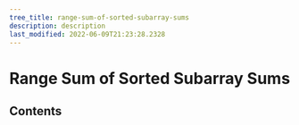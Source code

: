 ```yaml
---
tree_title: range-sum-of-sorted-subarray-sums
description: description
last_modified: 2022-06-09T21:23:28.2328
---
```


# Range Sum of Sorted Subarray Sums

## Contents

